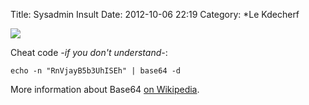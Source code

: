 Title: Sysadmin Insult
Date: 2012-10-06 22:19
Category: *Le Kdecherf

![]({attach}sysadmin-insult.png)

Cheat code _-if you don't understand-_:

```
echo -n "RnVjayB5b3UhISEh" | base64 -d
```

More information about Base64 [on Wikipedia](https://en.wikipedia.org/wiki/Base64).
